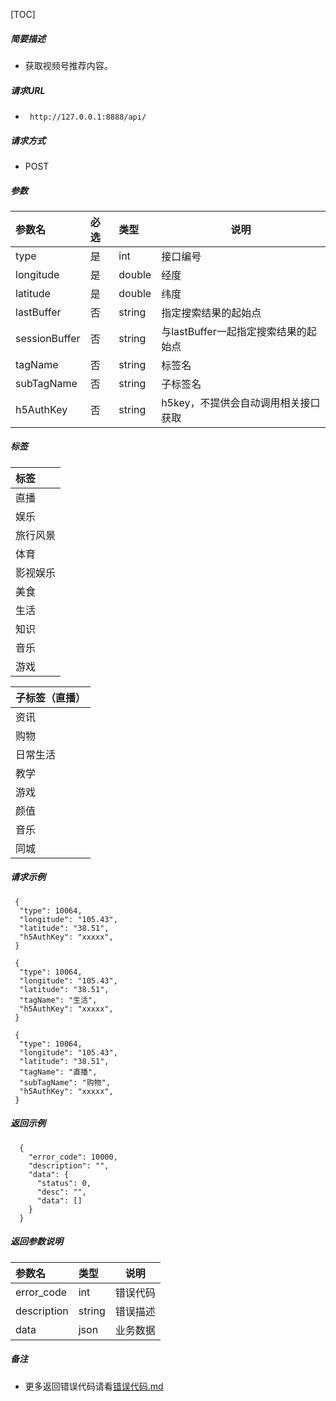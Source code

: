 [TOC]
    
##### 简要描述

- 获取视频号推荐内容。

##### 请求URL
- ` http://127.0.0.1:8888/api/`
  
##### 请求方式
- POST 

##### 参数

|参数名|必选|类型|说明|
|:----    |:---|:----- |-----   |
|type |是  |int | 接口编号    |
|longitude |是  |double | 经度 |
|latitude |是  |double | 纬度 |
|lastBuffer| 否 |string|指定搜索结果的起始点|
|sessionBuffer| 否 |string|与lastBuffer一起指定搜索结果的起始点|
|tagName| 否 |string|标签名|
|subTagName| 否 |string|子标签名|
|h5AuthKey |否  |string | h5key，不提供会自动调用相关接口获取    |

##### 标签

|标签|
|:----    |
|直播 |
|娱乐 |
|旅行风景 |
|体育|
|影视娱乐 |
|美食 |
|生活 |
|知识|
|音乐|
|游戏|

|子标签（直播）|
|:----    |
|资讯 |
|购物 |
|日常生活 |
|教学|
|游戏 |
|颜值 |
|音乐 |
|同城|

##### 请求示例

```
 {
  "type": 10064,
  "longitude": "105.43",
  "latitude": "38.51",
  "h5AuthKey": "xxxxx",
 } 
```

```
 {
  "type": 10064,
  "longitude": "105.43",
  "latitude": "38.51",
  "tagName": "生活",
  "h5AuthKey": "xxxxx",
 } 
```

```
 {
  "type": 10064,
  "longitude": "105.43",
  "latitude": "38.51",
  "tagName": "直播",
  "subTagName": "购物",
  "h5AuthKey": "xxxxx",
 } 
```

##### 返回示例 

``` 
  {
    "error_code": 10000,
    "description": "",
    "data": {
      "status": 0,
      "desc": "",
      "data": []
    }
  }
```

##### 返回参数说明 

|参数名|类型|说明|
|:-----  |:-----|-----                           |
|error_code |int   |错误代码  |
|description|string|错误描述|
|data|json|业务数据|

##### 备注 

- 更多返回错误代码请看[错误代码.md](../错误代码.md)








